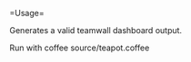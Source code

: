 =Usage=

Generates a valid teamwall dashboard output.

Run with coffee source/teapot.coffee <teamcity-projectId>
